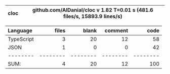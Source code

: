 
cloc|github.com/AlDanial/cloc v 1.82  T=0.01 s (481.6 files/s, 15893.9 lines/s)
--- | ---

Language|files|blank|comment|code
:-------|-------:|-------:|-------:|-------:
TypeScript|3|20|12|58
JSON|1|0|0|42
--------|--------|--------|--------|--------
SUM:|4|20|12|100

